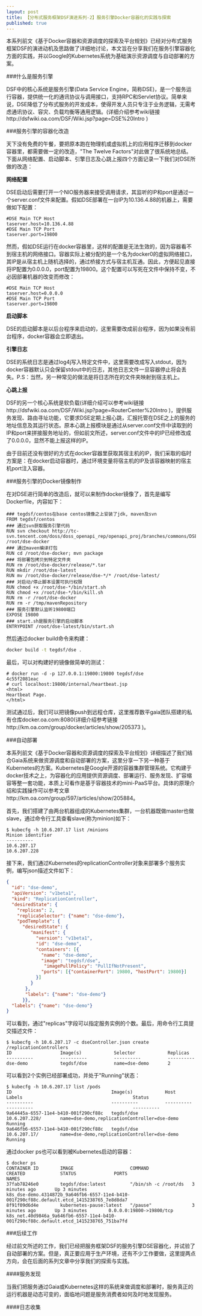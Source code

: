 ```yaml
---
layout: post
title: 【分布式服务框架DSF演进系列-2】服务引擎Docker容器化的实践与探索
published: true
---
```


本系列前文《基于Docker容器和资源调度的探索及平台规划》已经对分布式服务框架DSF的演进动机及思路做了详细地讨论，本文旨在分享我们在服务引擎容器化方面的实践，并以Google的Kubernetes系统为基础演示资源调度与自动部署的方案。

###什么是服务引擎

DSF中的核心系统是服务引擎(Data Service Engine，简称DSE)，是一个服务运行容器，提供统一化的通讯协议与调用接口，支持RPC和Servlet协议。简单来说，DSE降低了分布式服务的开发成本，使得开发人员只专注于业务逻辑，无需考虑通讯协议、容灾、负载均衡等通用逻辑。(详细介绍参考wiki链接http://dsfwiki.oa.com/DSF/Wiki.jsp?page=DSE%20Intro )

###服务引擎的容器化改造

天下没有免费的午餐，要把原本跑在物理机或虚拟机上的应用程序迁移到docker容器里，都需要做一定的改造，"The Twelve Factors"对此做了很系统地总结。下面从网络配置、启动脚本、引擎日志及心跳上报四个方面记录一下我们对DSE所做的改造：

**网络配置**

DSE启动后需要打开一个NIO服务器来接受调用请求，其监听的IP和port是通过一个server.conf文件来配置。假如DSE部署在一台IP为10.136.4.88的机器上，需要做如下配置：

```
#DSE Main TCP Host
taserver.host=10.136.4.88
#DSE Main TCP Port
taserver.port=19800
```

然而，假如DSE运行在docker容器里，这样的配置是无法生效的，因为容器看不到宿主机的网络接口。容器实际上被分配的是一个名为docker0的虚拟网络接口，其IP是从宿主机上随机选择的，通过桥接方式与宿主机互通。因此，方便起见直接将IP配置为0.0.0.0，port配置为19800。这个配置可以写死在文件中保持不变，不必因部署机器的改变而修改：

```
#DSE Main TCP Host
taserver.host=0.0.0.0
#DSE Main TCP Port
taserver.port=19800
```

**启动脚本**

DSE的启动脚本是以后台程序来启动的，这里需要改成前台程序，因为如果没有前台程序，docker容器会立即退出。

**引擎日志**

DSE的系统日志是通过log4j写入特定文件中，这里需要改成写入stdout，因为docker容器默认只会保留stdout中的日志，其他日志文件一旦容器停止将会丢失。P.S：当然，另一种常见的做法是将日志所在的文件夹映射到宿主机上。

**心跳上报**

DSF的另一个核心系统是软负载(详细介绍可以参考wiki链接http://dsfwiki.oa.com/DSF/Wiki.jsp?page=RouterCenter%20Intro )，提供服务发现、路由寻址功能，它要求DSE定期上报心跳，汇报托管在DSE之上的服务的地址信息及其运行状态。原本心跳上报模块是通过从server.conf文件中读取到的IP和port来拼接服务地址的，但如前文所述，server.conf文件中的IP已经修改成了0.0.0.0，显然不能上报这样的IP。

由于目前还没有很好的方式在docker容器里获取其宿主机的IP，我们采取的临时方案是：在docker启动容器时，通过环境变量将宿主机的IP及该容器映射的宿主机port注入容器。

###服务引擎的Docker镜像制作

在对DSE进行简单的改造后，就可以来制作docker镜像了，首先是编写Dockerfile，内容如下：

```text
### tegdsf/centos在base centos镜像之上安装了jdk, maven及svn
FROM tegdsf/centos
### 通过svn获取服务引擎代码
RUN svn checkout http://tc-svn.tencent.com/doss/doss_openapi_rep/openapi_proj/branches/commons/DSE/docker_1.0 /root/dse-docker
### 通过maven编译打包
RUN cd /root/dse-docker; mvn package
### 将部署包拷贝到特定文件夹
RUN rm /root/dse-docker/release/*.tar
RUN mkdir /root/dse-latest
RUN mv /root/dse-docker/release/dse-*/* /root/dse-latest/
### 对启动/停止脚本设置可执行权限
RUN chmod +x /root/dse-*/bin/start.sh
RUN chmod +x /root/dse-*/bin/kill.sh
RUN rm -r /root/dse-docker
RUN rm -r /tmp/mavenRepository
### 服务引擎默认监听19800端口
EXPOSE 19800
### start.sh是服务引擎的启动脚本
ENTRYPOINT /root/dse-latest/bin/start.sh
```

然后通过docker build命令来构建：
```bash
docker build -t tegdsf/dse .
```

最后，可以对构建好的镜像做简单的测试：
```
# docker run -d -p 127.0.0.1:19800:19800 tegdsf/dse
4c55f2081eac
# curl localhost:19800/internal/heartbeat.jsp
<html>
Heartbeat Page.
</html>
```

测试通过后，我们可以把镜像push到远程仓库，这里推荐数平gaia团队搭建的私有仓库docker.oa.com:8080(详细介绍参考链接http://km.oa.com/group/docker/articles/show/205373 )。

###自动部署

本系列前文《基于Docker容器和资源调度的探索及平台规划》详细描述了我们结合Gaia系统来做资源调度和自动部署的方案，这里分享一下另一种基于Kubernetes的方案。Kubernetes是Google开源的容器集群管理系统。它构建于docker技术之上，为容器化的应用提供资源调度、部署运行、服务发现、扩容缩容等整一套功能，本质上可看作是基于容器技术的mini-PaaS平台。具体的原理介绍和实践操作可以参考文章http://km.oa.com/group/597/articles/show/205884。

首先，我们搭建了由两台机器组成的Kubernetes集群，一台机器既做master也做slave，通过命令行工具查看slave(称为minion)如下：

```
$ kubecfg -h 10.6.207.17 list /minions
Minion identifier
----------
10.6.207.17
10.6.207.228
```

接下来，我们通过Kubernetes的replicationController对象来部署多个服务实例，编写json描述文件如下：

```json
{
  "id": "dse-demo",
  "apiVersion": "v1beta1",
  "kind": "ReplicationController",
  "desiredState": {
    "replicas": 2,
    "replicaSelector": {"name": "dse-demo"},
    "podTemplate": {
      "desiredState": {
         "manifest": {
           "version": "v1beta1",
           "id": "dse-demo",
           "containers": [{
             "name": "dse-demo",
             "image": "tegdsf/dse",
              "imagePullPolicy": "PullIfNotPresent",
             "ports": [{"containerPort": 19800, "hostPort": 19800}]
           }]
         }
       },
       "labels": {"name": "dse-demo"}
      }},
  "labels": {"name": "dse-demo"}
}
```

可以看到，通过"replicas"字段可以指定服务实例的个数。最后，用命令行工具提交描述文件：

```
$ kubecfg -h 10.6.207.17 -c dseController.json create /replicationControllers
ID                  Image(s)            Selector            Replicas
----------          ----------          ----------          ----------
dse-demo            tegdsf/dse          name=dse-demo       2
```

可以看到2个实例已经部署成功，并处于"Running"状态：

```
$ kubecfg -h 10.6.207.17 list /pods
ID                                     Image(s)            Host                Labels                                         Status
----------                             ----------          ----------          ----------                                     ----------
9a64445a-6557-11e4-b410-001f290cf88c   tegdsf/dse          10.6.207.228/       name=dse-demo,replicationController=dse-demo   Running
9a646fb6-6557-11e4-b410-001f290cf88c   tegdsf/dse          10.6.207.17/        name=dse-demo,replicationController=dse-demo   Running
```

通过docker ps也可以看到被Kubernetes启动的容器：
```
$ docker ps
CONTAINER ID        IMAGE                     COMMAND                CREATED             STATUS              PORTS                      NAMES
37fab78246e0        tegdsf/dse:latest         "/bin/sh -c /root/ds   3 minutes ago       Up 3 minutes                                   k8s_dse-demo.4314872b_9a646fb6-6557-11e4-b410-001f290cf88c.default.etcd_1415238765_7e8d8da7   
8f91f09d6d4e        kubernetes-pause:latest   "/pause"               3 minutes ago       Up 3 minutes        0.0.0.0:19800->19800/tcp   k8s_net.40d9846a_9a646fb6-6557-11e4-b410-001f290cf88c.default.etcd_1415238765_751ba7fd       
```

###后续工作

经过前文所述的工作，我们已经把服务框架DSF的服务引擎DSE容器化，并试验了自动部署的方案。但是，真正要应用于生产环境，还有不少工作要做，这里提两点方向，会在后面的系列文章中分享我们的探索与实践。

####服务发现

当我们把服务通过Gaia或Kubernetes这样的系统来做调度和部署时，服务真正的运行机器是动态可变的，面临地问题是服务消费者如何及时地发现服务。


####日志收集

